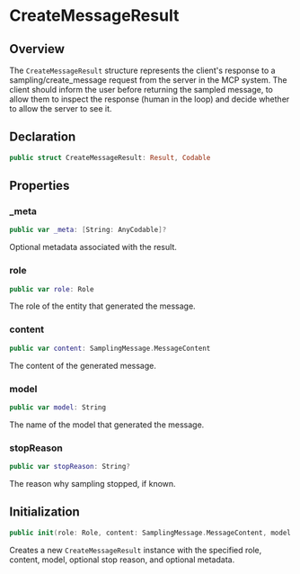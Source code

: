 # CreateMessageResult

## Overview

The `CreateMessageResult` structure represents the client's response to a sampling/create_message request from the server in the MCP system. The client should inform the user before returning the sampled message, to allow them to inspect the response (human in the loop) and decide whether to allow the server to see it.

## Declaration

```swift
public struct CreateMessageResult: Result, Codable
```

## Properties

### _meta

```swift
public var _meta: [String: AnyCodable]?
```

Optional metadata associated with the result.

### role

```swift
public var role: Role
```

The role of the entity that generated the message.

### content

```swift
public var content: SamplingMessage.MessageContent
```

The content of the generated message.

### model

```swift
public var model: String
```

The name of the model that generated the message.

### stopReason

```swift
public var stopReason: String?
```

The reason why sampling stopped, if known.

## Initialization

```swift
public init(role: Role, content: SamplingMessage.MessageContent, model: String, stopReason: String? = nil, _meta: [String: AnyCodable]? = nil)
```

Creates a new `CreateMessageResult` instance with the specified role, content, model, optional stop reason, and optional metadata.
